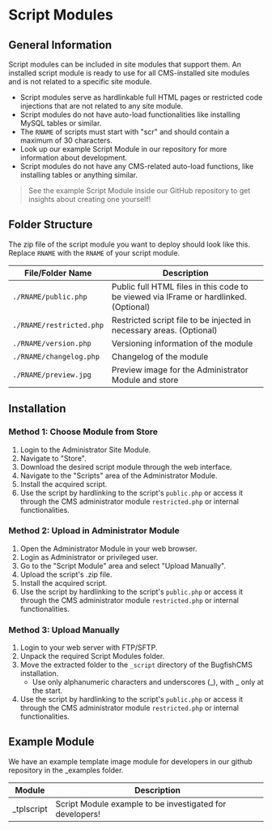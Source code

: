 # Script Modules

## General Information

Script modules can be included in site modules that support them. An installed script module is ready to use for all CMS-installed site modules and is not related to a specific site module.

- Script modules serve as hardlinkable full HTML pages or restricted code injections that are not related to any site module.
- Script modules do not have auto-load functionalities like installing MySQL tables or similar.
- The `RNAME` of scripts must start with "scr" and should contain a maximum of 30 characters.
- Look up our example Script Module in our repository for more information about development.
- Script modules do not have any CMS-related auto-load functions, like installing tables or anything similar.

> See the example Script Module inside our GitHub repository to get insights about creating one yourself!

## Folder Structure

The zip file of the script module you want to deploy should look like this. Replace `RNAME` with the `RNAME` of your script module.

| File/Folder Name    | Description                                                                                             |
|---------------------|---------------------------------------------------------------------------------------------------------|
| `./RNAME/public.php`    | Public full HTML files in this code to be viewed via IFrame or hardlinked. (Optional)                  |
| `./RNAME/restricted.php` | Restricted script file to be injected in necessary areas. (Optional)                                    |
| `./RNAME/version.php`   | Versioning information of the module                                                                    |
| `./RNAME/changelog.php` | Changelog of the module                                                                                 |
| `./RNAME/preview.jpg`   | Preview image for the Administrator Module and store                                                    |

## Installation

### Method 1: Choose Module from Store

1. Login to the Administrator Site Module.
2. Navigate to "Store".
3. Download the desired script module through the web interface.
4. Navigate to the "Scripts" area of the Administrator Module.
5. Install the acquired script.
6. Use the script by hardlinking to the script's `public.php` or access it through the CMS administrator module `restricted.php` or internal functionalities.

### Method 2: Upload in Administrator Module

1. Open the Administrator Module in your web browser.
2. Login as Administrator or privileged user.
3. Go to the "Script Module" area and select "Upload Manually".
4. Upload the script's .zip file.
5. Install the acquired script.
6. Use the script by hardlinking to the script's `public.php` or access it through the CMS administrator module `restricted.php` or internal functionalities.

### Method 3: Upload Manually

1. Login to your web server with FTP/SFTP.
2. Unpack the required Script Modules folder.
3. Move the extracted folder to the `_script` directory of the BugfishCMS installation.
   - Use only alphanumeric characters and underscores (_), with _ only at the start.
4. Use the script by hardlinking to the script's `public.php` or access it through the CMS administrator module `restricted.php` or internal functionalities.

## Example Module

We have an example template image module for developers in our github repository in the _examples folder.

|Module| Description|
|---|----|
|_tplscript | Script Module example to be investigated for developers! |